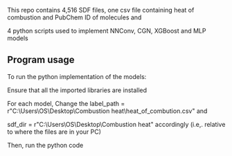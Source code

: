 This repo contains 4,516 SDF files, one csv file containing heat of combustion and PubChem ID of molecules and 

4 python scripts used to implement NNConv, CGN, XGBoost and MLP models

## Program usage

To run the python implementation of the models:

Ensure that all the imported libraries are installed
   
For each model, Change the label_path = r"C:\Users\OS\Desktop\Combustion heat\heat_of_combution.csv" and
   
sdf_dir = r"C:\Users\OS\Desktop\Combustion heat" accordingly (i.e,. relative to where the files are in your PC) 

Then, run the python code
